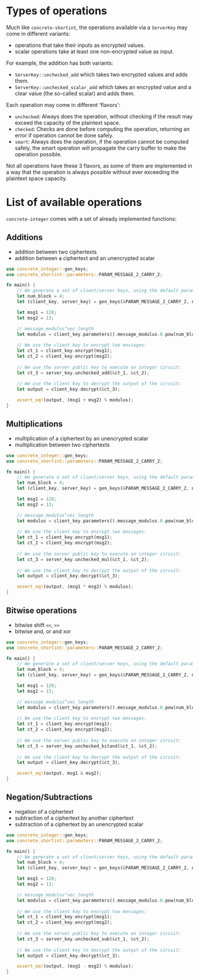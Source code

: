 # Types of operations

Much like `concrete-shortint`, the operations available via a `ServerKey` may come in different variants:

- operations that take their inputs as encrypted values.
- scalar operations take at least one non-encrypted value as input.

For example, the addition has both variants:

- `ServerKey::unchecked_add` which takes two encrypted values and adds them.
- `ServerKey::unchecked_scalar_add` which takes an encrypted value and a clear value (the
  so-called scalar) and adds them.

Each operation may come in different 'flavors':

- `unchecked`: Always does the operation, without checking if the result may exceed the capacity of
  the plaintext space.
- `checked`: Checks are done before computing the operation, returning an error if operation
  cannot be done safely.
- `smart`: Always does the operation, if the operation cannot be computed safely, the smart operation
  will propagate the carry buffer to make the operation possible.

Not all operations have these 3 flavors, as some of them are implemented in a way that the operation
is always possible without ever exceeding the plaintext space capacity.


# List of available operations

`concrete-integer` comes with a set of already implemented functions:

## Additions
- addition between two ciphertexts
- addition between a ciphertext and an unencrypted scalar

```rust
use concrete_integer::gen_keys;
use concrete_shortint::parameters::PARAM_MESSAGE_2_CARRY_2;

fn main() {
    // We generate a set of client/server keys, using the default parameters:
    let num_block = 4;
    let (client_key, server_key) = gen_keys(&PARAM_MESSAGE_2_CARRY_2, num_block);

    let msg1 = 128;
    let msg2 = 13;

    // message_modulus^vec_length
    let modulus = client_key.parameters().message_modulus.0.pow(num_block as u32) as u64;
    
    // We use the client key to encrypt two messages:
    let ct_1 = client_key.encrypt(msg1);
    let ct_2 = client_key.encrypt(msg2);
    
    // We use the server public key to execute an integer circuit:
    let ct_3 = server_key.unchecked_add(&ct_1, &ct_2);
    
    // We use the client key to decrypt the output of the circuit:
    let output = client_key.decrypt(&ct_3);

    assert_eq!(output, (msg1 + msg2) % modulus);
}
```

## Multiplications
- multiplication of a ciphertext by an unencrypted scalar
- multiplication between two ciphertexts

```rust
use concrete_integer::gen_keys;
use concrete_shortint::parameters::PARAM_MESSAGE_2_CARRY_2;

fn main() {
    // We generate a set of client/server keys, using the default parameters:
    let num_block = 4;
    let (client_key, server_key) = gen_keys(&PARAM_MESSAGE_2_CARRY_2, num_block);

    let msg1 = 128;
    let msg2 = 13;

    // message_modulus^vec_length
    let modulus = client_key.parameters().message_modulus.0.pow(num_block as u32) as u64;
    
    // We use the client key to encrypt two messages:
    let ct_1 = client_key.encrypt(msg1);
    let ct_2 = client_key.encrypt(msg2);
    
    // We use the server public key to execute an integer circuit:
    let ct_3 = server_key.unchecked_mul(&ct_1, &ct_2);
    
    // We use the client key to decrypt the output of the circuit:
    let output = client_key.decrypt(&ct_3);

    assert_eq!(output, (msg1 * msg2) % modulus);
}
```

## Bitwise operations
- bitwise shift `<<`, `>>`
- bitwise and, or and xor

```rust
use concrete_integer::gen_keys;
use concrete_shortint::parameters::PARAM_MESSAGE_2_CARRY_2;

fn main() {
    // We generate a set of client/server keys, using the default parameters:
    let num_block = 4;
    let (client_key, server_key) = gen_keys(&PARAM_MESSAGE_2_CARRY_2, num_block);

    let msg1 = 128;
    let msg2 = 13;

    // message_modulus^vec_length
    let modulus = client_key.parameters().message_modulus.0.pow(num_block as u32) as u64;
    
    // We use the client key to encrypt two messages:
    let ct_1 = client_key.encrypt(msg1);
    let ct_2 = client_key.encrypt(msg2);
    
    // We use the server public key to execute an integer circuit:
    let ct_3 = server_key.unchecked_bitand(&ct_1, &ct_2);
    
    // We use the client key to decrypt the output of the circuit:
    let output = client_key.decrypt(&ct_3);

    assert_eq!(output, msg1 & msg2);
}
```

## Negation/Subtractions
- negation of a ciphertext
- subtraction of a ciphertext by another ciphertext
- subtraction of a ciphertext by an unencrypted scalar

```rust
use concrete_integer::gen_keys;
use concrete_shortint::parameters::PARAM_MESSAGE_2_CARRY_2;

fn main() {
    // We generate a set of client/server keys, using the default parameters:
    let num_block = 4;
    let (client_key, server_key) = gen_keys(&PARAM_MESSAGE_2_CARRY_2, num_block);

    let msg1 = 128;
    let msg2 = 13;

    // message_modulus^vec_length
    let modulus = client_key.parameters().message_modulus.0.pow(num_block as u32) as u64;
    
    // We use the client key to encrypt two messages:
    let ct_1 = client_key.encrypt(msg1);
    let ct_2 = client_key.encrypt(msg2);
    
    // We use the server public key to execute an integer circuit:
    let ct_3 = server_key.unchecked_sub(&ct_1, &ct_2);
    
    // We use the client key to decrypt the output of the circuit:
    let output = client_key.decrypt(&ct_3);

    assert_eq!(output, (msg1 - msg2) % modulus);
}
```


